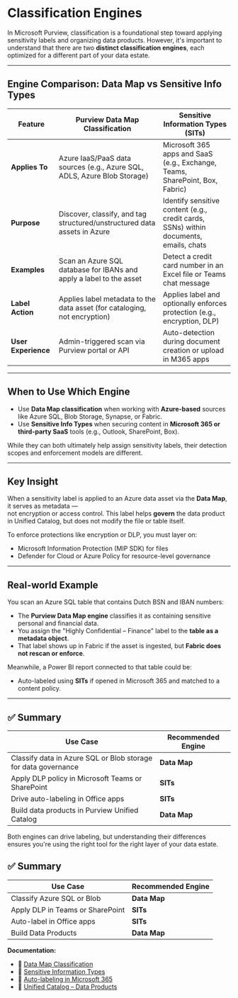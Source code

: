 # Classification Engines

In Microsoft Purview, classification is a foundational step toward applying sensitivity labels and organizing data products. However, it's important to understand that there are two **distinct classification engines**, each optimized for a different part of your data estate.

---

## Engine Comparison: Data Map vs Sensitive Info Types

| Feature | **Purview Data Map Classification** | **Sensitive Information Types (SITs)** |
|--------|--------------------------------------|----------------------------------------|
| **Applies To** | Azure IaaS/PaaS data sources (e.g., Azure SQL, ADLS, Azure Blob Storage) | Microsoft 365 apps and SaaS (e.g., Exchange, Teams, SharePoint, Box, Fabric) |
| **Purpose** | Discover, classify, and tag structured/unstructured data assets in Azure | Identify sensitive content (e.g., credit cards, SSNs) within documents, emails, chats |
| **Examples** | Scan an Azure SQL database for IBANs and apply a label to the asset | Detect a credit card number in an Excel file or Teams chat message |
| **Label Action** | Applies label metadata to the data asset (for cataloging, not encryption) | Applies label and optionally enforces protection (e.g., encryption, DLP) |
| **User Experience** | Admin-triggered scan via Purview portal or API | Auto-detection during document creation or upload in M365 apps |

---

## When to Use Which Engine

- Use **Data Map classification** when working with **Azure-based** sources like Azure SQL, Blob Storage, Synapse, or Fabric.
- Use **Sensitive Info Types** when securing content in **Microsoft 365 or third-party SaaS** tools (e.g., Outlook, SharePoint, Box).

While they can both ultimately help assign sensitivity labels, their detection scopes and enforcement models are different.

---

## Key Insight

When a sensitivity label is applied to an Azure data asset via the **Data Map**, it serves as metadata —  
not encryption or access control. This label helps **govern** the data product in Unified Catalog, but does not modify the file or table itself.

To enforce protections like encryption or DLP, you must layer on:
- Microsoft Information Protection (MIP SDK) for files
- Defender for Cloud or Azure Policy for resource-level governance

---

## Real-world Example

You scan an Azure SQL table that contains Dutch BSN and IBAN numbers:
- The **Purview Data Map engine** classifies it as containing sensitive personal and financial data.
- You assign the "Highly Confidential – Finance" label to the **table as a metadata object**.
- That label shows up in Fabric if the asset is ingested, but **Fabric does not rescan or enforce**.

Meanwhile, a Power BI report connected to that table could be:
- Auto-labeled using **SITs** if opened in Microsoft 365 and matched to a content policy.

---

## ✅ Summary

| Use Case | Recommended Engine |
|----------|----------------------|
| Classify data in Azure SQL or Blob storage for data governance | **Data Map** |
| Apply DLP policy in Microsoft Teams or SharePoint | **SITs** |
| Drive auto-labeling in Office apps | **SITs** |
| Build data products in Purview Unified Catalog | **Data Map** |

Both engines can drive labeling, but understanding their differences ensures you're using the right tool for the right layer of your data estate.

## ✅ Summary

| Use Case | Recommended Engine |
|----------|---------------------|
| Classify Azure SQL or Blob | **Data Map** |
| Apply DLP in Teams or SharePoint | **SITs** |
| Auto-label in Office apps | **SITs** |
| Build Data Products | **Data Map** |

**Documentation:**
- 🔹 [Data Map Classification](https://learn.microsoft.com/en-us/purview/data-map-classification)
- 🔹 [Sensitive Information Types](https://learn.microsoft.com/en-us/microsoft-365/compliance/sensitive-information-type-learn-about)
- 🔹 [Auto-labeling in Microsoft 365](https://learn.microsoft.com/en-us/microsoft-365/compliance/create-automated-sensitivity-label-policies)
- 🔹 [Unified Catalog – Data Products](https://learn.microsoft.com/en-us/purview/unified-catalog-data-products)
